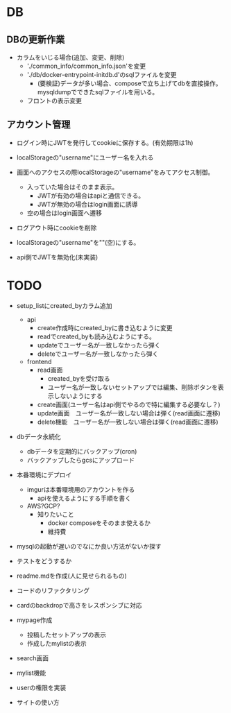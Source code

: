 # DB
## DBの更新作業
- カラムをいじる場合(追加、変更、削除)
  - './common_info/common_info.json'を変更
  - './db/docker-entrypoint-initdb.d'のsqlファイルを変更
    - (要検証)データが多い場合、composeで立ち上げてdbを直接操作。mysqldumpでできたsqlファイルを用いる。
  - フロントの表示変更

## アカウント管理
- ログイン時にJWTを発行してcookieに保存する。(有効期限は1h)
- localStorageの"username"にユーザー名を入れる

- 画面へのアクセスの際localStorageの"username"をみてアクセス制御。
  - 入っていた場合はそのまま表示。
    - JWTが有効の場合はapiと通信できる。
    - JWTが無効の場合はlogin画面に誘導
  - 空の場合はlogin画面へ遷移

- ログアウト時にcookieを削除
- localStorageの"username"を""(空)にする。
- api側でJWTを無効化(未実装)


# TODO

- setup_listにcreated_byカラム追加
  - api
    - create作成時にcreated_byに書き込むように変更
    - readでcreated_byも読み込むようにする。
    - updateでユーザー名が一致しなかったら弾く
    - deleteでユーザー名が一致しなかったら弾く
  - frontend
    - read画面
      - created_byを受け取る
      - ユーザー名が一致しないセットアップでは編集、削除ボタンを表示しないようにする
    - create画面(ユーザー名はapi側でやるので特に編集する必要なし？)
    - update画面　ユーザー名が一致しない場合は弾く(read画面に遷移)
    - delete機能　ユーザー名が一致しない場合は弾く(read画面に遷移)


- dbデータ永続化
  - dbデータを定期的にバックアップ(cron)
  - バックアップしたらgcsにアップロード
- 本番環境にデプロイ
  - imgurは本番環境用のアカウントを作る
    - apiを使えるようにする手順を書く
  - AWS?GCP?
    - 知りたいこと
      - docker composeをそのまま使えるか
      - 維持費


- mysqlの起動が遅いのでなにか良い方法がないか探す
- テストをどうするか
- readme.mdを作成(人に見せられるもの)
- コードのリファクタリング
- cardのbackdropで高さをレスポンシブに対応
- mypage作成
  - 投稿したセットアップの表示
  - 作成したmylistの表示
- search画面
- mylist機能
- userの権限を実装
- サイトの使い方

